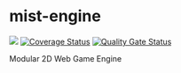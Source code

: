 # mist-engine
![](https://github.com/eadventurous/mist-engine/workflows/Node%20CI/badge.svg)
[![Coverage Status](https://coveralls.io/repos/github/eadventurous/mist-engine/badge.svg)](https://coveralls.io/github/eadventurous/mist-engine)
[![Quality Gate Status](https://sonarcloud.io/api/project_badges/measure?project=eadventurous_mist-engine&metric=alert_status)](https://sonarcloud.io/dashboard?id=eadventurous_mist-engine)

Modular 2D Web Game Engine 
